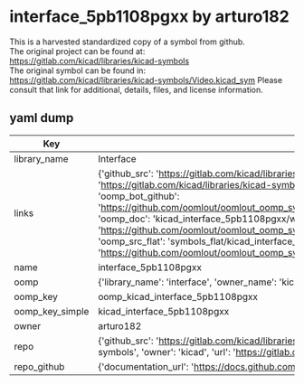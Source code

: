 # interface_5pb1108pgxx by arturo182  
This is a harvested standardized copy of a symbol from github.  
The original project can be found at:  
https://gitlab.com/kicad/libraries/kicad-symbols  
The original symbol can be found in:
https://gitlab.com/kicad/libraries/kicad-symbols/Video.kicad_sym
Please consult that link for additional, details, files, and license information.  
## yaml dump  
| Key | Value |  
| --- | --- |  
| library_name | Interface |  
| links | {'github_src': 'https://gitlab.com/kicad/libraries/kicad-symbols/Video.kicad_sym', 'github_src_repo': 'https://gitlab.com/kicad/libraries/kicad-symbols', 'oomp_bot': 'kicad_interface_5pb1108pgxx/working', 'oomp_bot_github': 'https://github.com/oomlout/oomlout_oomp_symbol_bot/tree/main/kicad_interface_5pb1108pgxx/working', 'oomp_doc': 'kicad_interface_5pb1108pgxx/working', 'oomp_doc_github': 'https://github.com/oomlout/oomlout_oomp_symbol_doc/tree/main/kicad_interface_5pb1108pgxx/working', 'oomp_src_flat': 'symbols_flat/kicad_interface_5pb1108pgxx/working', 'oomp_src_flat_github': 'https://github.com/oomlout/oomlout_oomp_symbol_src/tree/main/kicad_interface_5pb1108pgxx/working'} |  
| name | interface_5pb1108pgxx |  
| oomp | {'library_name': 'interface', 'owner_name': 'kicad', 'symbol_name': 'interface_5pb1108pgxx'} |  
| oomp_key | oomp_kicad_interface_5pb1108pgxx |  
| oomp_key_simple | kicad_interface_5pb1108pgxx |  
| owner | arturo182 |  
| repo | {'github_src': 'https://gitlab.com/kicad/libraries/kicad-symbols/Video.kicad_sym', 'name': 'libraries/kicad-symbols', 'owner': 'kicad', 'url': 'https://gitlab.com/kicad/libraries/kicad-symbols'} |  
| repo_github | {'documentation_url': 'https://docs.github.com/rest/repos/repos#get-a-repository', 'message': 'Not Found'} |  

